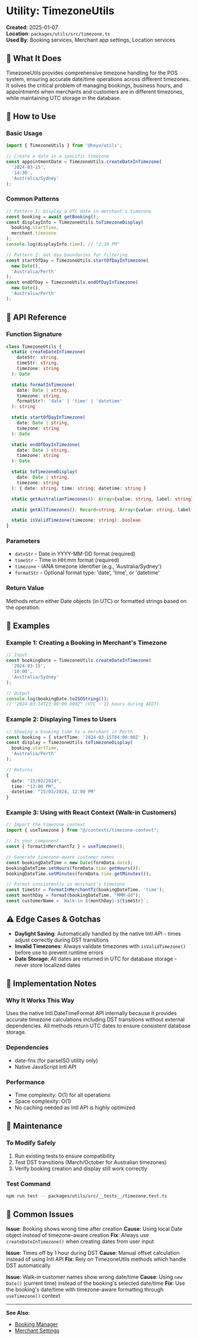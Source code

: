 # Utility: TimezoneUtils

**Created**: 2025-01-07  
**Location**: `packages/utils/src/timezone.ts`  
**Used By**: Booking services, Merchant app settings, Location services

## 🎯 What It Does

TimezoneUtils provides comprehensive timezone handling for the POS system, ensuring accurate date/time operations across different timezones. It solves the critical problem of managing bookings, business hours, and appointments when merchants and customers are in different timezones, while maintaining UTC storage in the database.

## 📖 How to Use

### Basic Usage
```typescript
import { TimezoneUtils } from '@heya/utils';

// Create a date in a specific timezone
const appointmentDate = TimezoneUtils.createDateInTimezone(
  '2024-03-15', 
  '14:30', 
  'Australia/Sydney'
);
```

### Common Patterns
```typescript
// Pattern 1: Display a UTC date in merchant's timezone
const booking = await getBooking();
const displayInfo = TimezoneUtils.toTimezoneDisplay(
  booking.startTime, 
  merchant.timezone
);
console.log(displayInfo.time); // "2:30 PM"

// Pattern 2: Get day boundaries for filtering
const startOfDay = TimezoneUtils.startOfDayInTimezone(
  new Date(), 
  'Australia/Perth'
);
const endOfDay = TimezoneUtils.endOfDayInTimezone(
  new Date(), 
  'Australia/Perth'
);
```

## 📝 API Reference

### Function Signature
```typescript
class TimezoneUtils {
  static createDateInTimezone(
    dateStr: string,
    timeStr: string,
    timezone: string
  ): Date

  static formatInTimezone(
    date: Date | string,
    timezone: string,
    formatStr?: 'date' | 'time' | 'datetime'
  ): string

  static startOfDayInTimezone(
    date: Date | string,
    timezone: string
  ): Date

  static endOfDayInTimezone(
    date: Date | string,
    timezone: string
  ): Date

  static toTimezoneDisplay(
    date: Date | string,
    timezone: string
  ): { date: string; time: string; datetime: string }

  static getAustralianTimezones(): Array<{value: string, label: string}>

  static getAllTimezones(): Record<string, Array<{value: string, label: string}>>

  static isValidTimezone(timezone: string): boolean
}
```

### Parameters
- `dateStr` - Date in YYYY-MM-DD format (required)
- `timeStr` - Time in HH:mm format (required)
- `timezone` - IANA timezone identifier (e.g., 'Australia/Sydney')
- `formatStr` - Optional format type: 'date', 'time', or 'datetime'

### Return Value
Methods return either Date objects (in UTC) or formatted strings based on the operation.

## 🧪 Examples

### Example 1: Creating a Booking in Merchant's Timezone
```typescript
// Input
const bookingDate = TimezoneUtils.createDateInTimezone(
  '2024-03-15',
  '10:00',
  'Australia/Sydney'
);

// Output
console.log(bookingDate.toISOString()); 
// "2024-03-14T23:00:00.000Z" (UTC - 11 hours during AEDT)
```

### Example 2: Displaying Times to Users
```typescript
// Showing a booking time to a merchant in Perth
const booking = { startTime: '2024-03-15T04:00:00Z' };
const display = TimezoneUtils.toTimezoneDisplay(
  booking.startTime,
  'Australia/Perth'
);

// Returns
{
  date: "15/03/2024",
  time: "12:00 PM",
  datetime: "15/03/2024, 12:00 PM"
}
```

### Example 3: Using with React Context (Walk-in Customers)
```typescript
// Import the timezone context
import { useTimezone } from "@/contexts/timezone-context";

// In your component
const { formatInMerchantTz } = useTimezone();

// Generate timezone-aware customer names
const bookingDateTime = new Date(formData.date);
bookingDateTime.setHours(formData.time.getHours());
bookingDateTime.setMinutes(formData.time.getMinutes());

// Format consistently in merchant's timezone
const timeStr = formatInMerchantTz(bookingDateTime, 'time');
const monthDay = format(bookingDateTime, "MMM-dd");
const customerName = `Walk-in ${monthDay}-${timeStr}`;
```

## ⚠️ Edge Cases & Gotchas

- **Daylight Saving**: Automatically handled by the native Intl API - times adjust correctly during DST transitions
- **Invalid Timezones**: Always validate timezones with `isValidTimezone()` before use to prevent runtime errors
- **Date Storage**: All dates are returned in UTC for database storage - never store localized dates

## 🔧 Implementation Notes

### Why It Works This Way
Uses the native Intl.DateTimeFormat API internally because it provides accurate timezone calculations including DST transitions without external dependencies. All methods return UTC dates to ensure consistent database storage.

### Dependencies
- date-fns (for parseISO utility only)
- Native JavaScript Intl API

### Performance
- Time complexity: O(1) for all operations
- Space complexity: O(1)
- No caching needed as Intl API is highly optimized

## 🧹 Maintenance

### To Modify Safely
1. Run existing tests to ensure compatibility
2. Test DST transitions (March/October for Australian timezones)
3. Verify booking creation and display still work correctly

### Test Command
```bash
npm run test -- packages/utils/src/__tests__/timezone.test.ts
```

## 🐛 Common Issues

**Issue**: Booking shows wrong time after creation
**Cause**: Using local Date object instead of timezone-aware creation
**Fix**: Always use `createDateInTimezone()` when creating dates from user input

**Issue**: Times off by 1 hour during DST
**Cause**: Manual offset calculation instead of using Intl API
**Fix**: Rely on TimezoneUtils methods which handle DST automatically

**Issue**: Walk-in customer names show wrong date/time
**Cause**: Using `new Date()` (current time) instead of the booking's selected date/time
**Fix**: Use the booking's date/time with timezone-aware formatting through `useTimezone()` context

---

**See Also**: 
- [Booking Manager](/docs/features/bookings-manager.md)
- [Merchant Settings](/docs/features/merchant-settings.md)